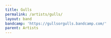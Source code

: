 ```yaml
---
title: Gulls
permalink: /artists/gulls/
layout: band
bandcamp: 'https://gullsorgulls.bandcamp.com/'
parent: Artists
---
```

